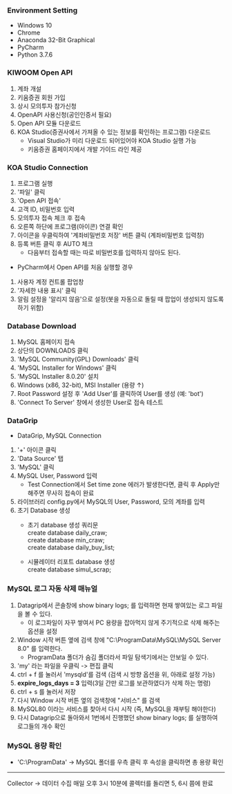 <h3>Environment Setting</h3>

* Windows 10
* Chrome
* Anaconda 32-Bit Graphical
* PyCharm
* Python 3.7.6

<h3>KIWOOM Open API</h3>

1. 계좌 개설 
2. 키움증권 회원 가입
3. 상시 모의투자 참가신청
4. OpenAPI 사용신청(공인인증서 필요)
5. Open API 모듈 다운로드
6. KOA Studio(증권사에서 가져올 수 있는 정보를 확인하는 프로그램) 다운로드
    + Visual Studio가 미리 다운로드 되어있어야 KOA Studio 실행 가능
    + 키움증권 홈페이지에서 개발 가이드 라인 제공

<h3>KOA Studio Connection</h3>

1. 프로그램 실행
2. '파일' 클릭
3. 'Open API 접속'
4. 고객 ID, 비밀번호 입력
5. 모의투자 접속 체크 후 접속
6. 오른쪽 하단에 프로그램(아이콘) 연결 확인
7. 아이콘을 우클릭하여 '계좌비밀번호 저장' 버튼 클릭 (계좌비밀번호 입력창)
8. 등록 버튼 클릭 후 AUTO 체크
    + 다음부터 접속할 때는 따로 비밀번호를 입력하지 않아도 된다.

* PyCharm에서 Open API를 처음 실행할 경우

1. 사용자 계정 컨트롤 팝업창
2. '자세한 내용 표시' 클릭
3. 알림 설정을 '알리지 않음'으로 설정(봇을 자동으로 돌릴 때 팝업이 생성되지 않도록 하기 위함)

<h3>Database Download</h3>

1. MySQL 홈페이지 접속
2. 상단의 DOWNLOADS 클릭
3. 'MySQL Community(GPL) Downloads' 클릭
4. 'MySQL Installer for Windows' 클릭
5. 'MySQL Installer 8.0.20' 설치
6. Windows (x86, 32-bit), MSI Installer (용량 ↑)
7. Root Password 설정 후 'Add User'를 클릭하여 User를 생성 (예: 'bot')
8. 'Connect To Server' 창에서 생성한 User로 접속 테스트

<h3>DataGrip</h3>

+ DataGrip, MySQL Connection

1. '+' 아이콘 클릭 
2. 'Data Source' 탭
3. 'MySQL' 클릭
4. MySQL User, Password 입력
    + Test Connection에서 Set time zone 에러가 발생한다면, 클릭 후 Apply만 해주면 무사히 접속이 완료
5. 라이브러리 config.py에서 MySQL의 User, Password, 모의 계좌를 입력
6. 초기 Database 생성
    + 초기 database 생성 쿼리문<br>
        create database daily_craw;<br>
        create database min_craw;<br>
        create database daily_buy_list;
        
    + 시뮬레이터 리포트 database 생성<br>
        create database simul_scrap;
        
<h3>MySQL 로그 자동 삭제 매뉴얼</h3>

1. Datagrip에서 콘솔창에 show binary logs; 를 입력하면 현재 쌓여있는 로그 파일을 볼 수 있다. 
    + 이 로그파일이 자꾸 쌓여서 PC 용량을 잡아먹지 않게 주기적으로 삭제 해주는 옵션을 설정
2. Window 시작 버튼 옆에 검색 창에 "C:\ProgramData\MySQL\MySQL Server 8.0" 를 입력한다. 
    + ProgramData 폴더가 숨김 폴더라서 파일 탐색기에서는 안보일 수 있다.
3. 'my' 라는 파일을 우클릭 -> 편집 클릭
4. ctrl + f 를 눌러서 'mysqld'를 검색 (검색 시 방향 옵션을 위, 아래로 설정 가능)
5. **expire_logs_days = 3** 입력(3일 간만 로그를 보관하였다가 삭제 하는 명령)
6. ctrl + s 를 눌러서 저장
7. 다시 Window 시작 버튼 옆의 검색창에 "서비스" 를 검색
8. MySQL80 이라는 서비스를 찾아서 다시 시작 (즉, MySQL을 재부팅 해야한다)
9. 다시 Datagrip으로 돌아와서 1번에서 진행했던 show binary logs; 를 실행하여 로그들의 개수 확인 

<h3>MySQL 용량 확인</h3>

* 'C:\ProgramData' -> MySQL 폴더를 우측 클릭 후 속성을 클릭하면 총 용량 확인

<hr>
Collector -> 데이터 수집
매일 오후 3시 10분에 콜렉터를 돌리면 5, 6시 쯤에 완료